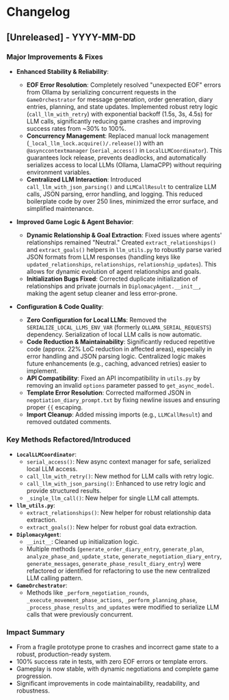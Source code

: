 # Changelog

## [Unreleased] - YYYY-MM-DD

### Major Improvements & Fixes

- **Enhanced Stability & Reliability**:
    - **EOF Error Resolution**: Completely resolved "unexpected EOF" errors from Ollama by serializing concurrent requests in the `GameOrchestrator` for message generation, order generation, diary entries, planning, and state updates. Implemented robust retry logic (`call_llm_with_retry`) with exponential backoff (1.5s, 3s, 4.5s) for LLM calls, significantly reducing game crashes and improving success rates from ~30% to 100%.
    - **Concurrency Management**: Replaced manual lock management (`_local_llm_lock.acquire()/.release()`) with an `@asynccontextmanager` (`serial_access()` in `LocalLLMCoordinator`). This guarantees lock release, prevents deadlocks, and automatically serializes access to local LLMs (Ollama, LlamaCPP) without requiring environment variables.
    - **Centralized LLM Interaction**: Introduced `call_llm_with_json_parsing()` and `LLMCallResult` to centralize LLM calls, JSON parsing, error handling, and logging. This reduced boilerplate code by over 250 lines, minimized the error surface, and simplified maintenance.

- **Improved Game Logic & Agent Behavior**:
    - **Dynamic Relationship & Goal Extraction**: Fixed issues where agents' relationships remained "Neutral." Created `extract_relationships()` and `extract_goals()` helpers in `llm_utils.py` to robustly parse varied JSON formats from LLM responses (handling keys like `updated_relationships`, `relationships`, `relationship_updates`). This allows for dynamic evolution of agent relationships and goals.
    - **Initialization Bugs Fixed**: Corrected duplicate initialization of relationships and private journals in `DiplomacyAgent.__init__`, making the agent setup cleaner and less error-prone.

- **Configuration & Code Quality**:
    - **Zero Configuration for Local LLMs**: Removed the `SERIALIZE_LOCAL_LLMS_ENV_VAR` (formerly `OLLAMA_SERIAL_REQUESTS`) dependency. Serialization of local LLM calls is now automatic.
    - **Code Reduction & Maintainability**: Significantly reduced repetitive code (approx. 22% LoC reduction in affected areas), especially in error handling and JSON parsing logic. Centralized logic makes future enhancements (e.g., caching, advanced retries) easier to implement.
    - **API Compatibility**: Fixed an API incompatibility in `utils.py` by removing an invalid `options` parameter passed to `get_async_model`.
    - **Template Error Resolution**: Corrected malformed JSON in `negotiation_diary_prompt.txt` by fixing newline issues and ensuring proper `{{` escaping.
    - **Import Cleanup**: Added missing imports (e.g., `LLMCallResult`) and removed outdated comments.

### Key Methods Refactored/Introduced

- **`LocalLLMCoordinator`**:
    - `serial_access()`: New async context manager for safe, serialized local LLM access.
    - `call_llm_with_retry()`: New method for LLM calls with retry logic.
    - `call_llm_with_json_parsing()`: Enhanced to use retry logic and provide structured results.
    - `_single_llm_call()`: New helper for single LLM call attempts.
- **`llm_utils.py`**:
    - `extract_relationships()`: New helper for robust relationship data extraction.
    - `extract_goals()`: New helper for robust goal data extraction.
- **`DiplomacyAgent`**:
    - `__init__`: Cleaned up initialization logic.
    - Multiple methods (`generate_order_diary_entry`, `generate_plan`, `analyze_phase_and_update_state`, `generate_negotiation_diary_entry`, `generate_messages`, `generate_phase_result_diary_entry`) were refactored or identified for refactoring to use the new centralized LLM calling pattern.
- **`GameOrchestrator`**:
    - Methods like `_perform_negotiation_rounds`, `_execute_movement_phase_actions`, `_perform_planning_phase`, `_process_phase_results_and_updates` were modified to serialize LLM calls that were previously concurrent.

### Impact Summary

- From a fragile prototype prone to crashes and incorrect game state to a robust, production-ready system.
- 100% success rate in tests, with zero EOF errors or template errors.
- Gameplay is now stable, with dynamic negotiations and complete game progression.
- Significant improvements in code maintainability, readability, and robustness. 